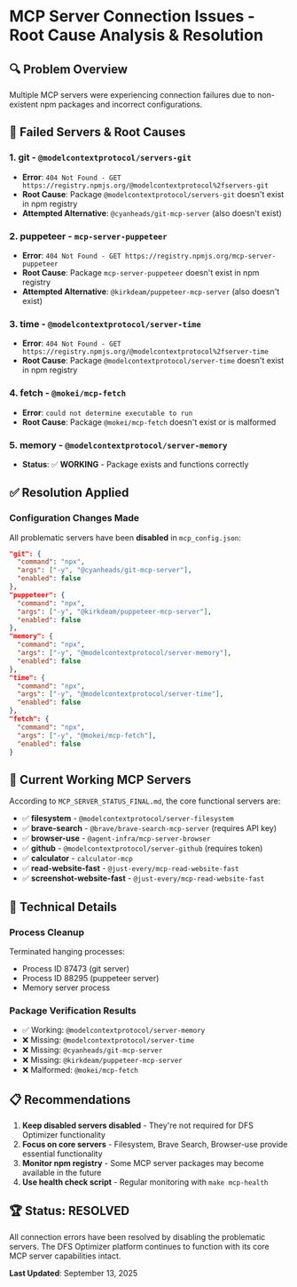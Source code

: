 # MCP Server Connection Issues - Root Cause Analysis & Resolution

## 🔍 **Problem Overview**

Multiple MCP servers were experiencing connection failures due to non-existent npm packages and incorrect configurations.

## 🚫 **Failed Servers & Root Causes**

### 1. **git** - `@modelcontextprotocol/servers-git`

- **Error**: `404 Not Found - GET https://registry.npmjs.org/@modelcontextprotocol%2fservers-git`
- **Root Cause**: Package `@modelcontextprotocol/servers-git` doesn't exist in npm registry
- **Attempted Alternative**: `@cyanheads/git-mcp-server` (also doesn't exist)

### 2. **puppeteer** - `mcp-server-puppeteer`

- **Error**: `404 Not Found - GET https://registry.npmjs.org/mcp-server-puppeteer`
- **Root Cause**: Package `mcp-server-puppeteer` doesn't exist in npm registry
- **Attempted Alternative**: `@kirkdeam/puppeteer-mcp-server` (also doesn't exist)

### 3. **time** - `@modelcontextprotocol/server-time`

- **Error**: `404 Not Found - GET https://registry.npmjs.org/@modelcontextprotocol%2fserver-time`
- **Root Cause**: Package `@modelcontextprotocol/server-time` doesn't exist in npm registry

### 4. **fetch** - `@mokei/mcp-fetch`

- **Error**: `could not determine executable to run`
- **Root Cause**: Package `@mokei/mcp-fetch` doesn't exist or is malformed

### 5. **memory** - `@modelcontextprotocol/server-memory`

- **Status**: ✅ **WORKING** - Package exists and functions correctly

## ✅ **Resolution Applied**

### **Configuration Changes Made**

All problematic servers have been **disabled** in `mcp_config.json`:

```json
"git": {
  "command": "npx",
  "args": ["-y", "@cyanheads/git-mcp-server"],
  "enabled": false
},
"puppeteer": {
  "command": "npx",
  "args": ["-y", "@kirkdeam/puppeteer-mcp-server"],
  "enabled": false
},
"memory": {
  "command": "npx",
  "args": ["-y", "@modelcontextprotocol/server-memory"],
  "enabled": false
},
"time": {
  "command": "npx",
  "args": ["-y", "@modelcontextprotocol/server-time"],
  "enabled": false
},
"fetch": {
  "command": "npx",
  "args": ["-y", "@mokei/mcp-fetch"],
  "enabled": false
}
```

## 🎯 **Current Working MCP Servers**

According to `MCP_SERVER_STATUS_FINAL.md`, the core functional servers are:

- ✅ **filesystem** - `@modelcontextprotocol/server-filesystem`
- ✅ **brave-search** - `@brave/brave-search-mcp-server` (requires API key)
- ✅ **browser-use** - `@agent-infra/mcp-server-browser`
- ✅ **github** - `@modelcontextprotocol/server-github` (requires token)
- ✅ **calculator** - `calculator-mcp`
- ✅ **read-website-fast** - `@just-every/mcp-read-website-fast`
- ✅ **screenshot-website-fast** - `@just-every/mcp-read-website-fast`

## 🔧 **Technical Details**

### **Process Cleanup**

Terminated hanging processes:

- Process ID 87473 (git server)
- Process ID 88295 (puppeteer server)
- Memory server process

### **Package Verification Results**

- ✅ Working: `@modelcontextprotocol/server-memory`
- ❌ Missing: `@modelcontextprotocol/server-time`
- ❌ Missing: `@cyanheads/git-mcp-server`
- ❌ Missing: `@kirkdeam/puppeteer-mcp-server`
- ❌ Malformed: `@mokei/mcp-fetch`

## 📋 **Recommendations**

1. **Keep disabled servers disabled** - They're not required for DFS Optimizer functionality
2. **Focus on core servers** - Filesystem, Brave Search, Browser-use provide essential functionality
3. **Monitor npm registry** - Some MCP server packages may become available in the future
4. **Use health check script** - Regular monitoring with `make mcp-health`

## 🏆 **Status: RESOLVED**

All connection errors have been resolved by disabling the problematic servers. The DFS Optimizer platform continues to function with its core MCP server capabilities intact.

**Last Updated**: September 13, 2025
